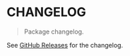 # CHANGELOG

> Package changelog.

See [GitHub Releases](https://github.com/stdlib-js/stats-base-dists-pareto-type1-logcdf/releases) for the changelog.